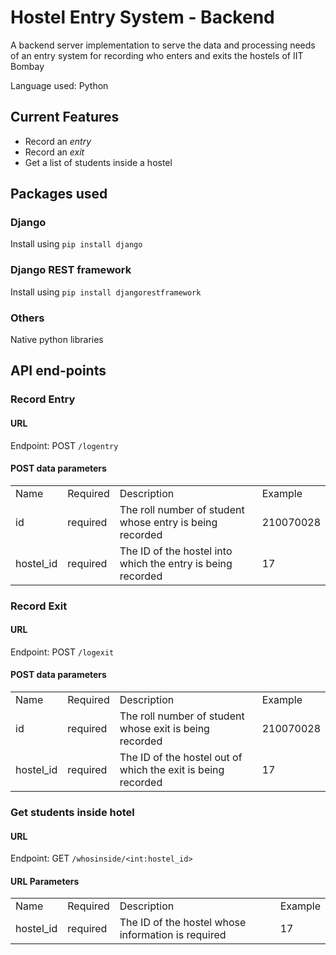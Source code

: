 # Hostel Entry System - Backend
A backend server implementation to serve the data and processing needs of an entry system for recording who enters and exits the hostels of IIT Bombay

Language used: Python

## Current Features
- Record an *entry*
- Record an *exit*
- Get a list of students inside a hostel

## Packages used
### Django
Install using `pip install django`
### Django REST framework
Install using `pip install djangorestframework`
### Others
Native python libraries

## API end-points

### Record Entry
#### URL
Endpoint: POST `/logentry`
#### POST data parameters
<table>
    <tbody>
        <tr>
            <td>Name</td>
            <td>Required</td>
            <td>Description</td>
            <td>Example</td>
        </tr>
        <tr>
            <td>id</td>
            <td>required</td>
            <td>The roll number of student whose entry is being recorded</td>
            <td>210070028</td>
        </tr>
        <tr>
            <td>hostel_id</td>
            <td>required</td>
            <td>The ID of the hostel into which the entry is being recorded</td>
            <td>17</td>
        </tr>
    </tbody>
</table>

### Record Exit
#### URL
Endpoint: POST `/logexit`
#### POST data parameters
<table>
    <tbody>
        <tr>
            <td>Name</td>
            <td>Required</td>
            <td>Description</td>
            <td>Example</td>
        </tr>
        <tr>
            <td>id</td>
            <td>required</td>
            <td>The roll number of student whose exit is being recorded</td>
            <td>210070028</td>
        </tr>
        <tr>
            <td>hostel_id</td>
            <td>required</td>
            <td>The ID of the hostel out of which the exit is being recorded</td>
            <td>17</td>
        </tr>
    </tbody>
</table>

### Get students inside hotel
#### URL
Endpoint: GET `/whosinside/<int:hostel_id>`
#### URL Parameters
<table>
    <tbody>
        <tr>
            <td>Name</td>
            <td>Required</td>
            <td>Description</td>
            <td>Example</td>
        </tr>
        <tr>
            <td>hostel_id</td>
            <td>required</td>
            <td>The ID of the hostel whose information is required</td>
            <td>17</td>
        </tr>
    </tbody>
</table>